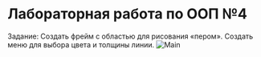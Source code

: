 # Лабораторная работа по ООП №4
Задание: Создать фрейм с областью для рисования «пером». Создать меню для выбора цвета и толщины линии.
![Main](https://github.com/GrinyaI/Lab4OOP/assets/124897074/9f3cbf64-cdbd-4ad3-b639-1ef694795c3a)
